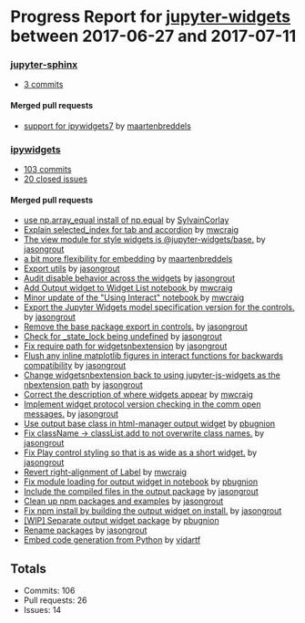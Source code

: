 # Progress Report for [jupyter-widgets](https://github.com/jupyter-widgets) between 2017-06-27 and 2017-07-11

### [jupyter-sphinx](https://github.com/jupyter-widgets/jupyter-sphinx)
-  [3 commits](https://github.com/jupyter-widgets/jupyter-sphinx/compare/master@%7B1498539600%7D...master@%7B1499749200%7D)

#### Merged pull requests
- [support for ipywidgets7](https://github.com/jupyter-widgets/jupyter-sphinx/pull/14) by [maartenbreddels](https://github.com/maartenbreddels)

### [ipywidgets](https://github.com/jupyter-widgets/ipywidgets)
-  [103 commits](https://github.com/jupyter-widgets/ipywidgets/compare/master@%7B1498539600%7D...master@%7B1499749200%7D)
-  [20 closed issues](https://github.com/jupyter-widgets/ipywidgets/issues?utf8=%E2%9C%93&q=is%3Aissue%20closed%3A2017-06-27..2017-07-11)

#### Merged pull requests
- [use np.array_equal install of np.equal](https://github.com/jupyter-widgets/ipywidgets/pull/1492) by [SylvainCorlay](https://github.com/SylvainCorlay)
- [Explain selected_index for tab and accordion](https://github.com/jupyter-widgets/ipywidgets/pull/1491) by [mwcraig](https://github.com/mwcraig)
- [The view module for style widgets is @jupyter-widgets/base.](https://github.com/jupyter-widgets/ipywidgets/pull/1490) by [jasongrout](https://github.com/jasongrout)
- [a bit more flexibility for embedding](https://github.com/jupyter-widgets/ipywidgets/pull/1489) by [maartenbreddels](https://github.com/maartenbreddels)
- [Export utils](https://github.com/jupyter-widgets/ipywidgets/pull/1488) by [jasongrout](https://github.com/jasongrout)
- [Audit disable behavior across the widgets](https://github.com/jupyter-widgets/ipywidgets/pull/1486) by [jasongrout](https://github.com/jasongrout)
- [Add Output widget to Widget List notebook ](https://github.com/jupyter-widgets/ipywidgets/pull/1483) by [mwcraig](https://github.com/mwcraig)
- [Minor update of the "Using Interact" notebook ](https://github.com/jupyter-widgets/ipywidgets/pull/1482) by [mwcraig](https://github.com/mwcraig)
- [Export the Jupyter Widgets model specification version for the controls.](https://github.com/jupyter-widgets/ipywidgets/pull/1481) by [jasongrout](https://github.com/jasongrout)
- [Remove the base package export in controls.](https://github.com/jupyter-widgets/ipywidgets/pull/1480) by [jasongrout](https://github.com/jasongrout)
- [Check for _state_lock being undefined](https://github.com/jupyter-widgets/ipywidgets/pull/1476) by [jasongrout](https://github.com/jasongrout)
- [Fix require path for widgetsnbextension](https://github.com/jupyter-widgets/ipywidgets/pull/1475) by [jasongrout](https://github.com/jasongrout)
- [Flush any inline matplotlib figures in interact functions for backwards compatibility](https://github.com/jupyter-widgets/ipywidgets/pull/1474) by [jasongrout](https://github.com/jasongrout)
- [Change widgetsnbextension back to using jupyter-js-widgets as the nbextension path](https://github.com/jupyter-widgets/ipywidgets/pull/1472) by [jasongrout](https://github.com/jasongrout)
- [Correct the description of where widgets appear](https://github.com/jupyter-widgets/ipywidgets/pull/1471) by [mwcraig](https://github.com/mwcraig)
- [Implement widget protocol version checking in the comm open messages.](https://github.com/jupyter-widgets/ipywidgets/pull/1470) by [jasongrout](https://github.com/jasongrout)
- [Use output base class in html-manager output widget](https://github.com/jupyter-widgets/ipywidgets/pull/1469) by [pbugnion](https://github.com/pbugnion)
- [Fix className -> classList.add to not overwrite class names.](https://github.com/jupyter-widgets/ipywidgets/pull/1468) by [jasongrout](https://github.com/jasongrout)
- [Fix Play control styling so that is as wide as a short widget.](https://github.com/jupyter-widgets/ipywidgets/pull/1466) by [jasongrout](https://github.com/jasongrout)
- [Revert right-alignment of Label](https://github.com/jupyter-widgets/ipywidgets/pull/1465) by [mwcraig](https://github.com/mwcraig)
- [Fix module loading for output widget in notebook](https://github.com/jupyter-widgets/ipywidgets/pull/1464) by [pbugnion](https://github.com/pbugnion)
- [Include the compiled files in the output package](https://github.com/jupyter-widgets/ipywidgets/pull/1463) by [jasongrout](https://github.com/jasongrout)
- [Clean up npm packages and examples](https://github.com/jupyter-widgets/ipywidgets/pull/1461) by [jasongrout](https://github.com/jasongrout)
- [Fix npm install by building the output widget on install.](https://github.com/jupyter-widgets/ipywidgets/pull/1460) by [jasongrout](https://github.com/jasongrout)
- [[WIP] Separate output widget package](https://github.com/jupyter-widgets/ipywidgets/pull/1456) by [pbugnion](https://github.com/pbugnion)
- [Rename packages](https://github.com/jupyter-widgets/ipywidgets/pull/1452) by [jasongrout](https://github.com/jasongrout)
- [Embed code generation from Python](https://github.com/jupyter-widgets/ipywidgets/pull/1387) by [vidartf](https://github.com/vidartf)

## Totals
- Commits: 106
- Pull requests: 26
- Issues: 14
